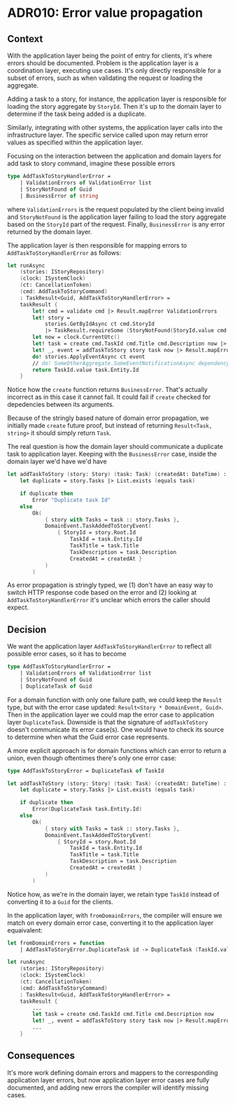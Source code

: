 # ADR010: Error value propagation

## Context

With the application layer being the point of entry for clients, it's where
errors should be documented. Problem is the application layer is a coordination
layer, executing use cases. It's only directly responsible for a subset of
errors, such as when validating the request or loading the aggregate.

Adding a task to a story, for instance, the application layer is responsible for
loading the story aggregate by `StoryId`. Then it's up to the domain layer to
determine if the task being added is a duplicate.

Similarly, integrating with other systems, the application layer calls into the
infrastructure layer. The specific service called upon may return error values
as specified within the application layer.

Focusing on the interaction between the application and domain layers for add
task to story command, imagine these possible errors

```fsharp
type AddTaskToStoryHandlerError =
    | ValidationErrors of ValidationError list
    | StoryNotFound of Guid
    | BusinessError of string
```

where `ValidationErrors` is the request populated by the client being invalid
and `StoryNotFound` is the application layer failing to load the story aggregate
based on the `StoryId` part of the request. Finally, `BusinessError` is any
error returned by the domain layer.

The application layer is then responsible for mapping errors to
`AddTaskToStoryHandlerError` as follows:

```fsharp
let runAsync
    (stories: IStoryRepository)
    (clock: ISystemClock)
    (ct: CancellationToken)
    (cmd: AddTaskToStoryCommand)
    : TaskResult<Guid, AddTaskToStoryHandlerError> =
    taskResult {
        let! cmd = validate cmd |> Result.mapError ValidationErrors
        let! story =
            stories.GetByIdAsync ct cmd.StoryId
            |> TaskResult.requireSome (StoryNotFound(StoryId.value cmd.StoryId))
        let now = clock.CurrentUtc()
        let! task = create cmd.TaskId cmd.Title cmd.Description now |> Result.mapError BusinessError
        let! _, event = addTaskToStory story task now |> Result.mapError BusinessError
        do! stories.ApplyEventAsync ct event
        // do! SomeOtherAggregate.SomeEventNotificationAsync dependency ct event
        return TaskId.value task.Entity.Id
    }
```

Notice how the `create` function returns `BusinessError`. That's actually
incorrect as in this case it cannot fail. It could fail if `create` checked for
depedencies between its arguments.

Because of the stringly based nature of domain error propagation, we initially
made `create` future proof, but instead of returning `Result<Task, string>` it
should simply return `Task`.

The real question is how the domain layer should communicate a duplicate task to
application layer. Keeping with the `BusinessError` case, inside the domain
layer we'd have we'd have

```fsharp
let addTaskToStory (story: Story) (task: Task) (createdAt: DateTime) : Result<Story * DomainEvent, string> =
    let duplicate = story.Tasks |> List.exists (equals task)

    if duplicate then
        Error "Duplicate task Id"
    else
        Ok(
            { story with Tasks = task :: story.Tasks },
            DomainEvent.TaskAddedToStoryEvent(
                { StoryId = story.Root.Id
                    TaskId = task.Entity.Id
                    TaskTitle = task.Title
                    TaskDescription = task.Description
                    CreatedAt = createdAt }
            )
        )
```

As error propagation is stringly typed, we (1) don't have an easy way to switch
HTTP response code based on the error and (2) looking at
`AddTaskToStoryHandlerError` it's unclear which errors the caller should expect.

## Decision

We want the application layer `AddTaskToStoryHandlerError` to reflect all
possible error cases, so it has to become

```fsharp
type AddTaskToStoryHandlerError =
    | ValidationErrors of ValidationError list
    | StoryNotFound of Guid
    | DuplicateTask of Guid
```

For a domain function with only one failure path, we could keep the `Result`
type, but with the error case updated: `Result<Story * DomainEvent, Guid>`. Then
in the application layer we could map the error case to application layer
`DuplicateTask`. Downside is that the signature of `addTaskToStory` doesn't
communicate its error case(s). One would have to check its source to determine
when what the Guid error case represents.

A more explicit approach is for domain functions which can error to return a
union, even though oftentimes there's only one error case:

```fsharp
type AddTaskToStoryError = DuplicateTask of TaskId

let addTaskToStory (story: Story) (task: Task) (createdAt: DateTime) : Result<Story * DomainEvent, AddTaskToStoryError> =
    let duplicate = story.Tasks |> List.exists (equals task)

    if duplicate then
        Error(DuplicateTask task.Entity.Id)
    else
        Ok(
            { story with Tasks = task :: story.Tasks },
            DomainEvent.TaskAddedToStoryEvent(
                { StoryId = story.Root.Id
                    TaskId = task.Entity.Id
                    TaskTitle = task.Title
                    TaskDescription = task.Description
                    CreatedAt = createdAt }
            )
        )
```

Notice how, as we're in the domain layer, we retain type `TaskId` instead of
converting it to a `Guid` for the clients.

In the application layer, with `fromDomainErrors`, the compiler will ensure we
match on every domain error case, converting it to the application layer
equaivalent:

```fsharp
let fromDomainErrors = function
    | AddTaskToStoryError.DuplicateTask id -> DuplicateTask (TaskId.value id)

let runAsync
    (stories: IStoryRepository)
    (clock: ISystemClock)
    (ct: CancellationToken)
    (cmd: AddTaskToStoryCommand)
    : TaskResult<Guid, AddTaskToStoryHandlerError> =
    taskResult {
        ...
        let task = create cmd.TaskId cmd.Title cmd.Description now
        let! _, event = addTaskToStory story task now |> Result.mapError fromDomainErrors
        ...
    }
```

## Consequences

It's more work defining domain errors and mappers to the corresponding
application layer errors, but now application layer error cases are fully
documented, and adding new errors the compiler will identify missing cases.

